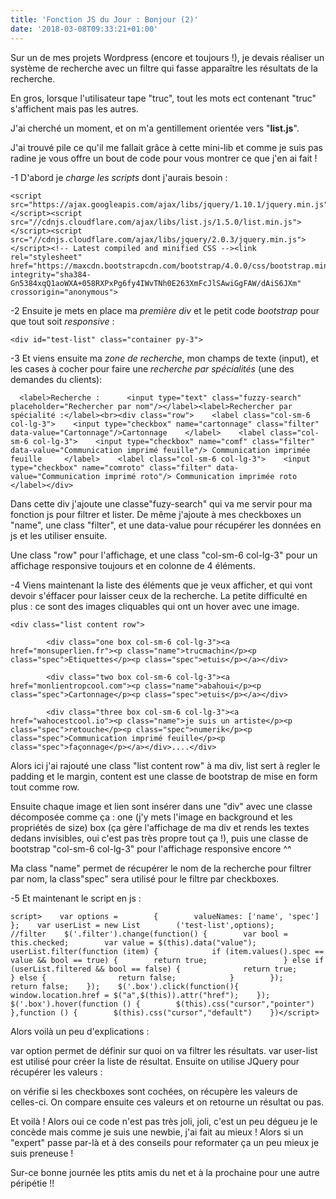 ```yaml
---
title: 'Fonction JS du Jour : Bonjour (2)'
date: '2018-03-08T09:33:21+01:00'
---
```

Sur un de mes projets Wordpress (encore et toujours !), je devais réaliser un système de recherche avec un filtre qui fasse apparaître les résultats de la recherche. 

En gros, lorsque l'utilisateur tape "truc", tout les mots ect contenant "truc" s'affichent mais pas les autres.

J'ai cherché un moment, et on m'a gentillement orientée vers "**list.js**". 

J'ai trouvé pile ce qu'il me fallait grâce à cette mini-lib et comme je suis pas radine je vous offre un bout de code pour vous montrer ce que j'en ai fait !

\-1 D'abord je _charge les scripts_ dont j'aurais besoin :

```
<script src="https://ajax.googleapis.com/ajax/libs/jquery/1.10.1/jquery.min.js"></script><script src="//cdnjs.cloudflare.com/ajax/libs/list.js/1.5.0/list.min.js"></script><script src="//cdnjs.cloudflare.com/ajax/libs/jquery/2.0.3/jquery.min.js"></script><!-- Latest compiled and minified CSS --><link rel="stylesheet" href="https://maxcdn.bootstrapcdn.com/bootstrap/4.0.0/css/bootstrap.min.css" integrity="sha384-Gn5384xqQ1aoWXA+058RXPxPg6fy4IWvTNh0E263XmFcJlSAwiGgFAW/dAiS6JXm" crossorigin="anonymous">
```

\-2 Ensuite je mets en place ma _première div_ et le petit code _bootstrap_ pour que tout soit _responsive_ :

```
<div id="test-list" class="container py-3">
```

\-3 Et viens ensuite ma _zone de recherche_, mon champs de texte (input), et les cases à cocher pour faire une _recherche par spécialités_ (une des demandes du clients):

```
  <label>Recherche :      <input type="text" class="fuzzy-search" placeholder="Rechercher par nom"/></label><label>Rechercher par spécialité :</label><br><div class="row">    <label class="col-sm-6 col-lg-3">    <input type="checkbox" name="cartonnage" class="filter" data-value="Cartonnage"/>Cartonnage    </label>    <label class="col-sm-6 col-lg-3">    <input type="checkbox" name="comf" class="filter" data-value="Communication imprimé feuille"/> Communication imprimée feuille     </label>    <label class="col-sm-6 col-lg-3">    <input type="checkbox" name="comroto" class="filter" data-value="Communication imprimé roto"/> Communication imprimée roto    </label></div>
```

Dans cette div j'ajoute une classe"fuzy-search" qui va me servir pour ma fonction js pour filtrer et lister. De même j'ajoute à mes checkboxes un "name", une class "filter", et une data-value pour récupérer les données en js et les utiliser ensuite. 

Une class "row" pour l'affichage, et une class "col-sm-6 col-lg-3" pour un affichage responsive toujours et en colonne de 4 éléments.

\-4  Viens maintenant la liste des éléments que je veux afficher, et qui vont devoir s'éffacer pour laisser ceux de la recherche. La petite difficulté en plus : ce sont des images cliquables qui ont un hover avec une image.

```
<div class="list content row">
```

```
        <div class="one box col-sm-6 col-lg-3"><a href="monsuperlien.fr"><p class="name">trucmachin</p><p class="spec">Etiquettes</p><p class="spec">etuis</p></a></div>
```

```
        <div class="two box col-sm-6 col-lg-3"><a href="monlientropcool.com"><p class="name">abahoui</p><p class="spec">Cartonnage</p><p class="spec">etuis</p></a></div>
```

```
        <div class="three box col-sm-6 col-lg-3"><a href="wahocestcool.io"><p class="name">je suis un artiste</p><p class="spec">retouche</p><p class="spec">numerik</p><p class="spec">Communication imprimé feuille</p><p class="spec">façonnage</p></a></div>....</div>
```

Alors ici j'ai rajouté une class "list content row" à ma div, list sert à regler le padding et le margin, content est une classe de bootstrap de mise en form tout comme row.

Ensuite chaque image et lien sont insérer dans une "div" avec une classe décomposée comme ça : one (j'y mets l'image en background et les propriétés de size) box (ça gère l'affichage de ma div et rends les textes dedans invisibles, oui c'est pas très propre tout ça !), puis une classe de bootstrap "col-sm-6 col-lg-3" pour l'affichage responsive encore ^^

Ma class "name" permet de récupérer le nom de la recherche pour filtrer par nom, la class"spec" sera utilisé pour le filtre par checkboxes.

\-5 Et maintenant le script en js :

```
script>    var options =        {        valueNames: ['name', 'spec']         };    var userList = new List        ('test-list',options);    //filter    $('.filter').change(function() {        var bool = this.checked;        var value = $(this).data("value");        userList.filter(function (item) {            if (item.values().spec == value && bool == true) {        return true;                 } else if (userList.filtered && bool == false) {              return true;               } else {                return false;            }        });        return false;    });    $('.box').click(function(){        window.location.href = $("a",$(this)).attr("href");    });    $('.box').hover(function () {        $(this).css("cursor","pointer")    },function () {        $(this).css("cursor","default")    })</script>
```

Alors voilà un peu d'explications :

var option permet de définir sur quoi on va filtrer les résultats. var user-list est utilisé pour créer la liste de résultat. Ensuite on utilise JQuery pour récupérer les valeurs :

on vérifie si les checkboxes sont cochées, on récupère les valeurs de celles-ci. On  compare ensuite ces valeurs et on retourne un résultat ou pas.

Et voilà ! Alors oui ce code n'est pas très joli, joli, c'est un peu dégueu je le concède mais comme je suis une newbie, j'ai fait au mieux ! Alors si un "expert" passe par-là et à des conseils pour reformater ça un peu mieux je suis preneuse ! 

Sur-ce bonne journée les ptits amis du net et à la prochaine pour une autre péripétie !!

